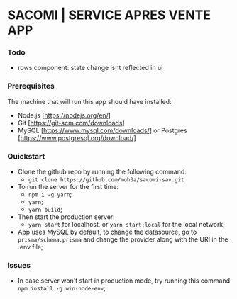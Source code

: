 # SACOMI | SERVICE APRES VENTE APP

### Todo

- rows component: state change isnt reflected in ui

### Prerequisites

The machine that will run this app should have installed:

- Node.js [https://nodejs.org/en/]
- Git [https://git-scm.com/downloads]
- MySQL [https://www.mysql.com/downloads/] or Postgres [https://www.postgresql.org/download/]

### Quickstart

- Clone the github repo by running the following command:
  - `git clone https://github.com/moh3a/sacomi-sav.git`
- To run the server for the first time:
  - `npm i -g yarn`;
  - `yarn`;
  - `yarn build`;
- Then start the production server:
  - `yarn start` for localhost, or `yarn start:local` for the local network;
- App uses MySQL by default, to change the datasource, go to `prisma/schema.prisma` and change the provider along with the URI in the .env file;

### Issues

- In case server won't start in production mode, try running this command `npm install -g win-node-env`;

